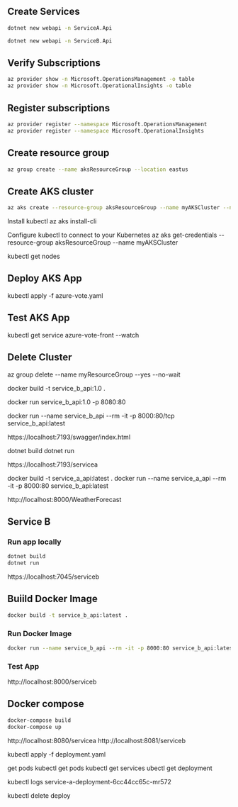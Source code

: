 ## Create Services
```sh
dotnet new webapi -n ServiceA.Api

dotnet new webapi -n ServiceB.Api
```

## Verify Subscriptions
```sh
az provider show -n Microsoft.OperationsManagement -o table
az provider show -n Microsoft.OperationalInsights -o table
```
## Register subscriptions
```sh
az provider register --namespace Microsoft.OperationsManagement
az provider register --namespace Microsoft.OperationalInsights
```
## Create resource group
```sh
az group create --name aksResourceGroup --location eastus
```

## Create AKS cluster
```sh
az aks create --resource-group aksResourceGroup --name myAKSCluster --node-count 1 --enable-addons monitoring --generate-ssh-keys
```
Install kubectl 
az aks install-cli

Configure kubectl to connect to your Kubernetes
az aks get-credentials --resource-group aksResourceGroup --name myAKSCluster

kubectl get nodes


## Deploy AKS App
kubectl apply -f azure-vote.yaml

## Test AKS App
kubectl get service azure-vote-front --watch

## Delete Cluster
az group delete --name myResourceGroup --yes --no-wait


docker build -t service_b_api:1.0 .

docker run service_b_api:1.0 -p 8080:80


docker run --name service_b_api --rm -it -p 8000:80/tcp service_b_api:latest


https://localhost:7193/swagger/index.html




dotnet build
dotnet run

https://localhost:7193/servicea


docker build -t service_a_api:latest .
docker run --name service_a_api --rm -it -p 8000:80 service_b_api:latest

http://localhost:8000/WeatherForecast


## Service B

### Run app locally
```sh
dotnet build
dotnet run
```

https://localhost:7045/serviceb

## Buiild Docker Image
```sh
docker build -t service_b_api:latest .
```
### Run Docker Image
```sh
docker run --name service_b_api --rm -it -p 8000:80 service_b_api:latest
```

### Test App
http://localhost:8000/serviceb



## Docker compose
```sh
docker-compose build
docker-compose up
```

http://localhost:8080/servicea
http://localhost:8081/serviceb


kubectl apply -f deployment.yaml

get pods
kubectl get pods
kubectl get services
ubectl get deployment

kubectl logs service-a-deployment-6cc44cc65c-mr572


kubectl delete deploy 